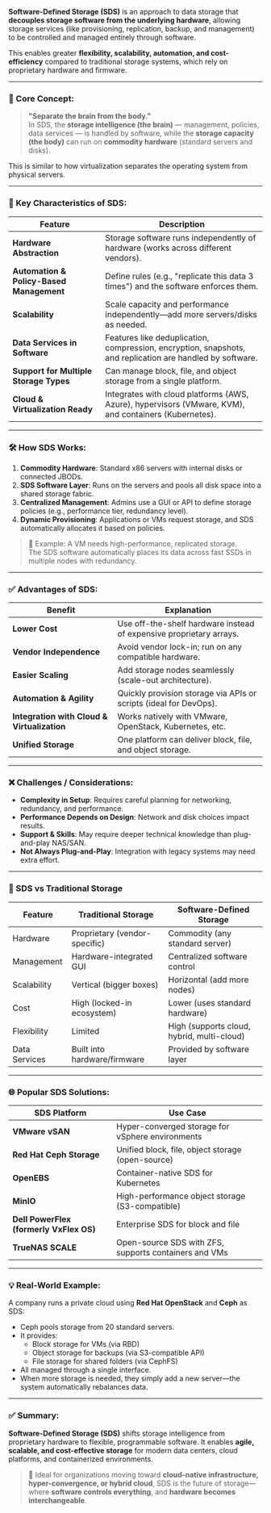 **Software-Defined Storage (SDS)** is an approach to data storage that **decouples storage software from the underlying hardware**, allowing storage services (like provisioning, replication, backup, and management) to be controlled and managed entirely through software.

This enables greater **flexibility, scalability, automation, and cost-efficiency** compared to traditional storage systems, which rely on proprietary hardware and firmware.

---

### 🔧 Core Concept:

> **"Separate the brain from the body."**  
> In SDS, the **storage intelligence (the brain)** — management, policies, data services — is handled by software, while the **storage capacity (the body)** can run on **commodity hardware** (standard servers and disks).

This is similar to how virtualization separates the operating system from physical servers.

---

### 📌 Key Characteristics of SDS:

| Feature                                  | Description                                                                                               |
| ---------------------------------------- | --------------------------------------------------------------------------------------------------------- |
| **Hardware Abstraction**                 | Storage software runs independently of hardware (works across different vendors).                         |
| **Automation & Policy-Based Management** | Define rules (e.g., "replicate this data 3 times") and the software enforces them.                        |
| **Scalability**                          | Scale capacity and performance independently—add more servers/disks as needed.                            |
| **Data Services in Software**            | Features like deduplication, compression, encryption, snapshots, and replication are handled by software. |
| **Support for Multiple Storage Types**   | Can manage block, file, and object storage from a single platform.                                        |
| **Cloud & Virtualization Ready**         | Integrates with cloud platforms (AWS, Azure), hypervisors (VMware, KVM), and containers (Kubernetes).     |

---

### 🛠️ How SDS Works:

1. **Commodity Hardware**: Standard x86 servers with internal disks or connected JBODs.
2. **SDS Software Layer**: Runs on the servers and pools all disk space into a shared storage fabric.
3. **Centralized Management**: Admins use a GUI or API to define storage policies (e.g., performance tier, redundancy level).
4. **Dynamic Provisioning**: Applications or VMs request storage, and SDS automatically allocates it based on policies.

> 🔹 Example: A VM needs high-performance, replicated storage.  
> The SDS software automatically places its data across fast SSDs in multiple nodes with redundancy.

---

### ✅ Advantages of SDS:

| Benefit                                     | Explanation                                                         |
| ------------------------------------------- | ------------------------------------------------------------------- |
| **Lower Cost**                              | Use off-the-shelf hardware instead of expensive proprietary arrays. |
| **Vendor Independence**                     | Avoid vendor lock-in; run on any compatible hardware.               |
| **Easier Scaling**                          | Add storage nodes seamlessly (scale-out architecture).              |
| **Automation & Agility**                    | Quickly provision storage via APIs or scripts (ideal for DevOps).   |
| **Integration with Cloud & Virtualization** | Works natively with VMware, OpenStack, Kubernetes, etc.             |
| **Unified Storage**                         | One platform can deliver block, file, and object storage.           |

---

### ❌ Challenges / Considerations:

- **Complexity in Setup**: Requires careful planning for networking, redundancy, and performance.
- **Performance Depends on Design**: Network and disk choices impact results.
- **Support & Skills**: May require deeper technical knowledge than plug-and-play NAS/SAN.
- **Not Always Plug-and-Play**: Integration with legacy systems may need extra effort.

---

### 🧩 SDS vs Traditional Storage

| Feature       | Traditional Storage           | Software-Defined Storage                   |
| ------------- | ----------------------------- | ------------------------------------------ |
| Hardware      | Proprietary (vendor-specific) | Commodity (any standard server)            |
| Management    | Hardware-integrated GUI       | Centralized software control               |
| Scalability   | Vertical (bigger boxes)       | Horizontal (add more nodes)                |
| Cost          | High (locked-in ecosystem)    | Lower (uses standard hardware)             |
| Flexibility   | Limited                       | High (supports cloud, hybrid, multi-cloud) |
| Data Services | Built into hardware/firmware  | Provided by software layer                 |

---

### 🌐 Popular SDS Solutions:

| SDS Platform                            | Use Case                                              |
| --------------------------------------- | ----------------------------------------------------- |
| **VMware vSAN**                         | Hyper-converged storage for vSphere environments      |
| **Red Hat Ceph Storage**                | Unified block, file, object storage (open-source)     |
| **OpenEBS**                             | Container-native SDS for Kubernetes                   |
| **MinIO**                               | High-performance object storage (S3-compatible)       |
| **Dell PowerFlex (formerly VxFlex OS)** | Enterprise SDS for block and file                     |
| **TrueNAS SCALE**                       | Open-source SDS with ZFS, supports containers and VMs |

---

### 💡 Real-World Example:

A company runs a private cloud using **Red Hat OpenStack** and **Ceph** as SDS:

- Ceph pools storage from 20 standard servers.
- It provides:
  - Block storage for VMs (via RBD)
  - Object storage for backups (via S3-compatible API)
  - File storage for shared folders (via CephFS)
- All managed through a single interface.
- When more storage is needed, they simply add a new server—the system automatically rebalances data.

---

### ✅ Summary:

**Software-Defined Storage (SDS)** shifts storage intelligence from proprietary hardware to flexible, programmable software. It enables **agile, scalable, and cost-effective storage** for modern data centers, cloud platforms, and containerized environments.

> 🎯 Ideal for organizations moving toward **cloud-native infrastructure, hyper-convergence, or hybrid cloud**, SDS is the future of storage—where **software controls everything**, and **hardware becomes interchangeable**.
